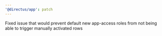 ```yaml
---
'@directus/app': patch
---
```


Fixed issue that would prevent default new app-access roles from not being able to trigger manually activated rows

